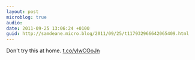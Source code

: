 ```yaml
---
layout: post
microblog: true
audio: 
date: 2011-09-25 13:06:24 +0100
guid: http://samdeane.micro.blog/2011/09/25/t117932966642065409.html
---
```

Don't try this at home.  [t.co/yIwCOoJn](http://t.co/yIwCOoJn)
